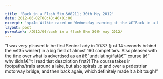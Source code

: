 ```yaml
---

title: 'Back in a Flash 5km &#8211; 30th May 2012'
date: 2012-06-02T08:48:40+01:00
excerpt: '<p>Jo Wilkie raced on Wednesday evening at the â€˜Back in a Flashâ€™ 5km, Swindon</p>'
layout: post
permalink: /2012/06/back-in-a-flash-5km-30th-may-2012/
---
```

&#8220;I was very pleased to be first Senior Lady in 20:37 (just 14 seconds behind the vet35 winner) in a big field of almost 160 competitors. Also pleased with the time over what is advertised as an â€˜undulating/flatâ€™ course â€“ why didnâ€™t I read that description first?! The course takes in footpaths/trails around a lake, but also spirals up and over a pedestrian motorway bridge, and then back again, which definitely made it a bit tough!&#8221;
